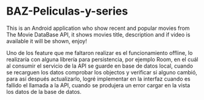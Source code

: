 # BAZ-Peliculas-y-series
This is an Android application who show recent and popular movies from The Movie DataBase API, it shows movies title, description and if video is  available it will be shown, enjoy!


Uno de los feature que me faltaron realizar es el funcionamiento offline, lo realizaría con alguna librería para persistencia, por ejemplo Room, en el cuál al consumir el servicio de la API se guarde en base de datos local, cuando se recarguen los datos comprobar los objectos y verificar si alguno cambió, para así después actualizarlo, logré implementar en la interfaz cuando es fallido el llamada a la API, cuando se produjera un error cargar en la vista los datos de la base de datos.
